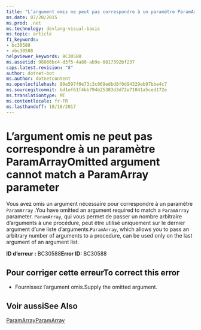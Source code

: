```yaml
---
title: "L’argument omis ne peut pas correspondre à un paramètre ParamArray"
ms.date: 07/20/2015
ms.prod: .net
ms.technology: devlang-visual-basic
ms.topic: article
f1_keywords:
- bc30588
- vbc30588
helpviewer_keywords: BC30588
ms.assetid: 98866bc4-d3f5-4a80-ab9e-0817392bf237
caps.latest.revision: "8"
author: dotnet-bot
ms.author: dotnetcontent
ms.openlocfilehash: 80e597f0e73c3c069edbd8f0d94329eb97bbe4c7
ms.sourcegitcommit: bd1ef61f4bb794b25383d3d72e71041a5ced172e
ms.translationtype: MT
ms.contentlocale: fr-FR
ms.lasthandoff: 10/18/2017
---
```

# <a name="omitted-argument-cannot-match-a-paramarray-parameter"></a><span data-ttu-id="891b7-102">L’argument omis ne peut pas correspondre à un paramètre ParamArray</span><span class="sxs-lookup"><span data-stu-id="891b7-102">Omitted argument cannot match a ParamArray parameter</span></span>
<span data-ttu-id="891b7-103">Vous avez omis un argument nécessaire pour correspondre à un paramètre `ParamArray` .</span><span class="sxs-lookup"><span data-stu-id="891b7-103">You have omitted an argument required to match a `ParamArray` parameter.</span></span> <span data-ttu-id="891b7-104">`ParamArray`, qui vous permet de passer un nombre arbitraire d’arguments à une procédure, peut être utilisé uniquement sur le dernier argument d’une liste d’arguments.</span><span class="sxs-lookup"><span data-stu-id="891b7-104">`ParamArray`, which allows you to pass an arbitrary number of arguments to a procedure, can be used only on the last argument of an argument list.</span></span>  
  
 <span data-ttu-id="891b7-105">**ID d’erreur :** BC30588</span><span class="sxs-lookup"><span data-stu-id="891b7-105">**Error ID:** BC30588</span></span>  
  
## <a name="to-correct-this-error"></a><span data-ttu-id="891b7-106">Pour corriger cette erreur</span><span class="sxs-lookup"><span data-stu-id="891b7-106">To correct this error</span></span>  
  
-   <span data-ttu-id="891b7-107">Fournissez l’argument omis.</span><span class="sxs-lookup"><span data-stu-id="891b7-107">Supply the omitted argument.</span></span>  
  
## <a name="see-also"></a><span data-ttu-id="891b7-108">Voir aussi</span><span class="sxs-lookup"><span data-stu-id="891b7-108">See Also</span></span>  
 [<span data-ttu-id="891b7-109">ParamArray</span><span class="sxs-lookup"><span data-stu-id="891b7-109">ParamArray</span></span>](../../visual-basic/language-reference/modifiers/paramarray.md)
